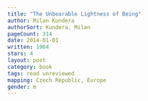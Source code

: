 ```yaml
---
title: "The Unbearable Lightness of Being"
author: Milan Kundera
authorSort: Kundera, Milan
pageCount: 314
date: 2014-01-01
written: 1984
stars: 4
layout: post
category: book
tags: read unreviewed
mapping: Czech Republic, Europe
gender: m
---
```


